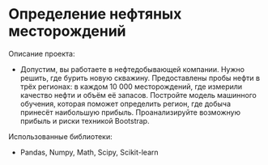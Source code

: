 # Определение нефтяных месторождений

Описание проекта:

  - Допустим, вы работаете в нефтедобывающей компании. Нужно решить, где бурить новую скважину. Предоставлены пробы нефти в трёх регионах: в каждом 10 000 месторождений, где измерили качество нефти и объём её запасов. Постройте модель машинного обучения, которая поможет определить регион, где добыча принесёт наибольшую прибыль. Проанализируйте возможную прибыль и риски техникой Bootstrap.

Использованные библиотеки:

  - Pandas, Numpy, Math, Scipy, Scikit-learn

